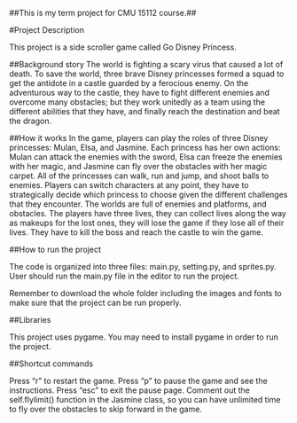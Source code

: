 ##This is my term project for CMU 15112 course.##

#Project Description 

This project is a side scroller game called Go Disney Princess. 

##Background story
The world is fighting a scary virus that caused a lot of death. To save the world, three brave Disney princesses formed a squad to get the antidote in a castle guarded by a ferocious enemy. On the adventurous way to the castle, they have to fight different enemies and overcome many obstacles; but they work unitedly as a team using the different abilities that they have, and finally reach the destination and beat the dragon. 

##How it works
In the game, players can play the roles of three Disney princesses: Mulan, Elsa, and Jasmine. Each princess has her own actions: Mulan can attack the enemies with the sword, Elsa can freeze the enemies with her magic, and Jasmine can fly over the obstacles with her magic carpet. All of the princesses can walk, run and jump, and shoot balls to enemies. Players can switch characters at any point, they have to strategically decide which princess to choose given the different challenges that they encounter. The worlds are full of enemies and platforms, and obstacles. The players have three lives, they can collect lives along the way as makeups for the lost ones, they will lose the game if they lose all of their lives. They have to kill the boss and reach the castle to win the game. 

##How to run the project

The code is organized into three files: main.py, setting.py, and sprites.py. User should run the main.py file in the editor to run the project. 

Remember to download the whole folder including the images and fonts to make sure that the project can be run properly.


##Libraries

This project uses pygame. You may need to install pygame in order to run the project.


##Shortcut commands

Press “r” to restart the game.
Press “p” to pause the game and see the instructions.
Press “esc” to exit the pause page. 
Comment out the self.flylimit() function in the Jasmine class, so you can have unlimited time to fly over the obstacles to skip forward in the game.




